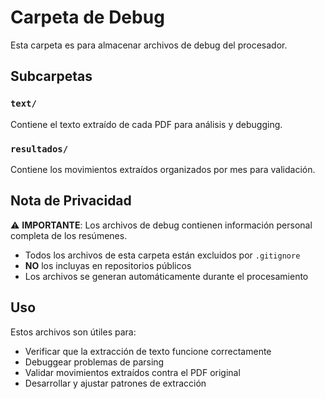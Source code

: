 # Carpeta de Debug

Esta carpeta es para almacenar archivos de debug del procesador.

## Subcarpetas

### `text/`
Contiene el texto extraído de cada PDF para análisis y debugging.

### `resultados/`
Contiene los movimientos extraídos organizados por mes para validación.

## Nota de Privacidad

⚠️ **IMPORTANTE**: Los archivos de debug contienen información personal completa de los resúmenes.

- Todos los archivos de esta carpeta están excluidos por `.gitignore`
- **NO** los incluyas en repositorios públicos
- Los archivos se generan automáticamente durante el procesamiento

## Uso

Estos archivos son útiles para:
- Verificar que la extracción de texto funcione correctamente
- Debuggear problemas de parsing
- Validar movimientos extraídos contra el PDF original
- Desarrollar y ajustar patrones de extracción

